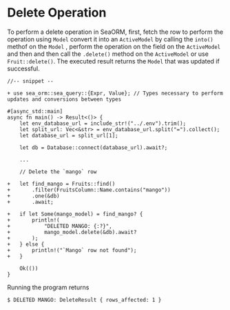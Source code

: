 # Delete Operation


To perform a delete operation in SeaORM, first, fetch the row to perform the operation using `Model` convert it into an `ActiveModel` by calling the `into()` methof on the `Model` , perform the operation on the field on the `ActiveModel` and then and then call the `.delete()` method on the `ActiveModel` or use `Fruit::delete()`. The executed result returns the  `Model` that was updated if successful.

```rust,no_run
//-- snippet --

+ use sea_orm::sea_query::{Expr, Value}; // Types necessary to perform updates and conversions between types

#[async_std::main]
async fn main() -> Result<()> {
    let env_database_url = include_str!("../.env").trim();
    let split_url: Vec<&str> = env_database_url.split("=").collect();
    let database_url = split_url[1];

    let db = Database::connect(database_url).await?;
    
    ...

    // Delete the `mango` row

+   let find_mango = Fruits::find()
+       .filter(FruitsColumn::Name.contains("mango"))
+       .one(&db)
+       .await;
    
+   if let Some(mango_model) = find_mango? {
+       println!(
+           "DELETED MANGO: {:?}",
+           mango_model.delete(&db).await?
+       );
+   } else {
+       println!("`Mango` row not found");
+   }

    Ok(())
}
```

Running the program returns 

```sh
$ DELETED MANGO: DeleteResult { rows_affected: 1 }
```

